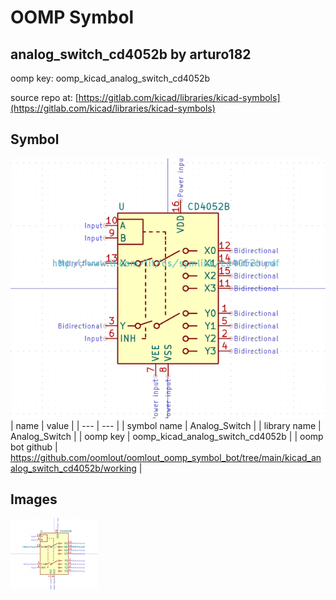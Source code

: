 # OOMP Symbol  
## analog_switch_cd4052b  by arturo182  
  
oomp key: oomp_kicad_analog_switch_cd4052b  
  
source repo at: [https://gitlab.com/kicad/libraries/kicad-symbols](https://gitlab.com/kicad/libraries/kicad-symbols)  
## Symbol  
  
[![working.png](working_600.png)](working.png)  
| name | value | 
| --- | --- | 
| symbol name | Analog_Switch | 
| library name | Analog_Switch | 
| oomp key | oomp_kicad_analog_switch_cd4052b | 
| oomp bot github | https://github.com/oomlout/oomlout_oomp_symbol_bot/tree/main/kicad_analog_switch_cd4052b/working | 
## Images  
  
[![working.png](working_140.png)](working.png)  
